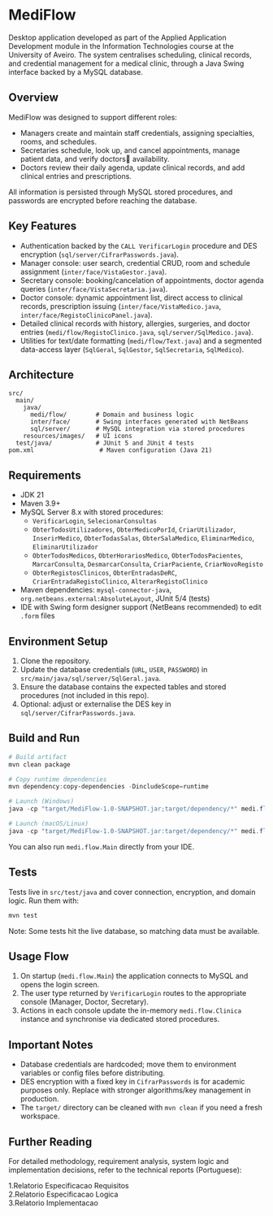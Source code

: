 # MediFlow

Desktop application developed as part of the Applied Application Development module in the Information Technologies course at the University of Aveiro.
The system centralises scheduling, clinical records, and credential management for a medical clinic, through a Java Swing interface backed by a MySQL database.

## Overview

MediFlow was designed to support different roles:
- Managers create and maintain staff credentials, assigning specialties, rooms, and schedules.
- Secretaries schedule, look up, and cancel appointments, manage patient data, and verify doctors availability.
- Doctors review their daily agenda, update clinical records, and add clinical entries and prescriptions.

All information is persisted through MySQL stored procedures, and passwords are encrypted before reaching the database.

## Key Features

- Authentication backed by the `CALL VerificarLogin` procedure and DES encryption (`sql/server/CifrarPasswords.java`).
- Manager console: user search, credential CRUD, room and schedule assignment (`inter/face/VistaGestor.java`).
- Secretary console: booking/cancelation of appointments, doctor agenda queries (`inter/face/VistaSecretaria.java`).
- Doctor console: dynamic appointment list, direct access to clinical records, prescription issuing (`inter/face/VistaMedico.java`, `inter/face/RegistoClinicoPanel.java`).
- Detailed clinical records with history, allergies, surgeries, and doctor entries (`medi/flow/RegistoClinico.java`, `sql/server/SqlMedico.java`).
- Utilities for text/date formatting (`medi/flow/Text.java`) and a segmented data-access layer (`SqlGeral`, `SqlGestor`, `SqlSecretaria`, `SqlMedico`).

## Architecture

```
src/
  main/
    java/
      medi/flow/        # Domain and business logic
      inter/face/       # Swing interfaces generated with NetBeans
      sql/server/       # MySQL integration via stored procedures
    resources/images/   # UI icons
  test/java/            # JUnit 5 and JUnit 4 tests
pom.xml                  # Maven configuration (Java 21)
```

## Requirements

- JDK 21
- Maven 3.9+
- MySQL Server 8.x with stored procedures:
  - `VerificarLogin`, `SelecionarConsultas`
  - `ObterTodosUtilizadores`, `ObterMedicoPorId`, `CriarUtilizador`, `InserirMedico`, `ObterTodasSalas`, `ObterSalaMedico`, `EliminarMedico`, `EliminarUtilizador`
  - `ObterTodosMedicos`, `ObterHorariosMedico`, `ObterTodosPacientes`, `MarcarConsulta`, `DesmarcarConsulta`, `CriarPaciente`, `CriarNovoRegisto`
  - `ObterRegistosClinicos`, `ObterEntradasDeRC`, `CriarEntradaRegistoClinico`, `AlterarRegistoClinico`
- Maven dependencies: `mysql-connector-java`, `org.netbeans.external:AbsoluteLayout`, JUnit 5/4 (tests)
- IDE with Swing form designer support (NetBeans recommended) to edit `.form` files

## Environment Setup

1. Clone the repository.
2. Update the database credentials (`URL`, `USER`, `PASSWORD`) in `src/main/java/sql/server/SqlGeral.java`.
3. Ensure the database contains the expected tables and stored procedures (not included in this repo).
4. Optional: adjust or externalise the DES key in `sql/server/CifrarPasswords.java`.

## Build and Run

```powershell
# Build artifact
mvn clean package

# Copy runtime dependencies
mvn dependency:copy-dependencies -DincludeScope=runtime

# Launch (Windows)
java -cp "target/MediFlow-1.0-SNAPSHOT.jar;target/dependency/*" medi.flow.Main

# Launch (macOS/Linux)
java -cp "target/MediFlow-1.0-SNAPSHOT.jar:target/dependency/*" medi.flow.Main
```

You can also run `medi.flow.Main` directly from your IDE.

## Tests

Tests live in `src/test/java` and cover connection, encryption, and domain logic. Run them with:

```powershell
mvn test
```

Note: Some tests hit the live database, so matching data must be available.

## Usage Flow

1. On startup (`medi.flow.Main`) the application connects to MySQL and opens the login screen.
2. The user type returned by `VerificarLogin` routes to the appropriate console (Manager, Doctor, Secretary).
3. Actions in each console update the in-memory `medi.flow.Clinica` instance and synchronise via dedicated stored procedures.

## Important Notes

- Database credentials are hardcoded; move them to environment variables or config files before distributing.
- DES encryption with a fixed key in `CifrarPasswords` is for academic purposes only. Replace with stronger algorithms/key management in production.
- The `target/` directory can be cleaned with `mvn clean` if you need a fresh workspace.

## Further Reading
For detailed methodology, requirement analysis, system logic and implementation decisions, refer to the technical reports (Portuguese):

1.Relatorio Especificacao Requisitos  
2.Relatorio Especificacao Logica  
3.Relatorio Implementacao





